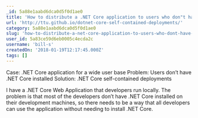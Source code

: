 ```yaml
---
_id: 5a88e1aabd6dca0d5f0d1ae0
title: 'How to distribute a .NET Core application to users who don"t have .NET Core installed'
url: 'http://ttu.github.io/dotnet-core-self-contained-deployments/'
category: 5a88e1aabd6dca0d5f0d1ae0
slug: 'how-to-distribute-a-net-core-application-to-users-who-dont-have-net-core-installed'
user_id: 5a83ce59d6eb0005c4ecda2c
username: 'bill-s'
createdOn: '2018-01-19T12:17:45.000Z'
tags: []
---
```


Case: .NET Core application for a wide user base
Problem: Users don’t have .NET Core installed
Solution: .NET Core self-contained deployments

I have a .NET Core Web Application that developers run locally. The problem is that most of the developers don’t have .NET Core installed on their development machines, so there needs to be a way that all developers can use the application without needing to install .NET Core.
